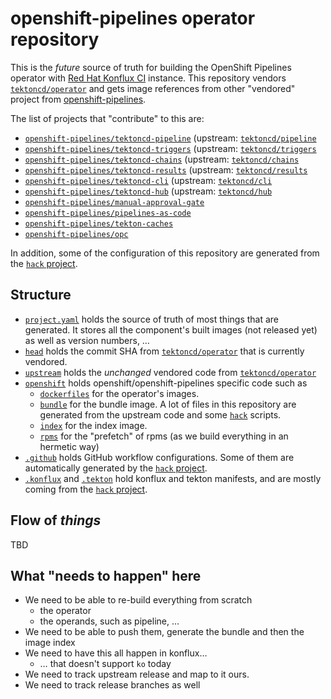 # openshift-pipelines operator repository

This is the *future* source of truth for building the OpenShift Pipelines operator with [Red Hat Konflux CI](https://github.com/konflux-ci/) instance.
This repository vendors [`tektoncd/operator`][tektoncd-operator] and gets image references from other "vendored" project from [openshift-pipelines][osp].

The list of projects that "contribute" to this are:
- [`openshift-pipelines/tektoncd-pipeline`][osp-tektoncd-pipeline] (upstream: [`tektoncd/pipeline`][tektoncd-pipeline]
- [`openshift-pipelines/tektoncd-triggers`][osp-tektoncd-triggers] (upstream: [`tektoncd/triggers`][tektoncd-triggers]
- [`openshift-pipelines/tektoncd-chains`][osp-tektoncd-chains] (upstream: [`tektoncd/chains`][tektoncd-chains]
- [`openshift-pipelines/tektoncd-results`][osp-tektoncd-results] (upstream: [`tektoncd/results`][tektoncd-results]
- [`openshift-pipelines/tektoncd-cli`][osp-tektoncd-cli] (upstream: [`tektoncd/cli`][tektoncd-cli]
- [`openshift-pipelines/tektoncd-hub`][osp-tektoncd-hub] (upstream: [`tektoncd/hub`][tektoncd-hub]
- [`openshift-pipelines/manual-approval-gate`][osp-mag]
- [`openshift-pipelines/pipelines-as-code`][osp-pac]
- [`openshift-pipelines/tekton-caches`][osp-tekton-caches]
- [`openshift-pipelines/opc`][osp-opc]

In addition, some of the configuration of this repository are generated from the [`hack` project][osp-hack].

## Structure

- [`project.yaml`](./project.yaml) holds the source of truth of most things that are generated.
  It stores all the component's built images (not released yet) as well as version numbers, …
- [`head`](./head) holds the commit SHA from [`tektoncd/operator`][tektoncd-operator] that is currently vendored.
- [`upstream`](./upstream) holds the *unchanged* vendored code from [`tektoncd/operator`][tektoncd-operator]
- [`openshift`](./openshift) holds openshift/openshift-pipelines specific code such as
  - [`dockerfiles`](./openshift/dockerfiles) for the operator's images.
  - [`bundle`](./openshift/olm-catalog/bundle) for the bundle image. 
    A lot of files in this repository are generated from the upstream code and some [`hack`](./hack) scripts.
  - [`index`](./openshift/olm-catalog/index) for the index image.
  - [`rpms`](./openshift/rpms) for the "prefetch" of rpms (as we build everything in an hermetic way)
- [`.github`](./.github) holds GitHub workflow configurations. Some of them are automatically generated by the [`hack` project][osp-hack].
- [`.konflux`](./.konflux) and [`.tekton`](./tekton) hold konflux and tekton manifests, and are mostly coming from the [`hack` project][osp-hack].

## Flow of *things*

TBD

## What "needs to happen" here

- We need to be able to re-build everything from scratch
  - the operator
  - the operands, such as pipeline, …
- We need to be able to push them, generate the bundle and then the image index
- We need to have this all happen in konflux…
  - … that doesn't support `ko` today
- We need to track upstream release and map to it ours.
- We need to track release branches as well

[tektoncd-pipeline]: https://github.com/tektoncd/pipeline
[tektoncd-operator]: https://github.com/tektoncd/operator
[tektoncd-triggers]: https://github.com/tektoncd/triggers
[tektoncd-chains]: https://github.com/tektoncd/chains
[tektoncd-results]: https://github.com/tektoncd/results
[tektoncd-cli]: https://github.com/tektoncd/cli
[tektoncd-hub]: https://github.com/tektoncd/hub
[osp]: https://github.com/openshift-pipelines
[osp-hack]: https://github.com/openshift-pipelines/hack
[osp-tektoncd-pipeline]: https://github.com/openshift-pipelines/tektoncd-pipeline
[osp-tektoncd-triggers]: https://github.com/openshift-pipelines/tektoncd-triggers
[osp-tektoncd-chains]: https://github.com/openshift-pipelines/tektoncd-chains
[osp-tektoncd-results]: https://github.com/openshift-pipelines/tektoncd-results
[osp-tektoncd-cli]: https://github.com/openshift-pipelines/tektoncd-cli
[osp-tektoncd-hub]: https://github.com/openshift-pipelines/tektoncd-hub
[osp-mag]: https://github.com/openshift-pipelines/manual-approval-gate
[osp-pac]: https://github.com/openshift-pipelines/pipelines-as-code
[osp-tekton-caches]: https://github.com/openshift-pipelines/tekton-caches
[osp-opc]: https://github.com/openshift-pipelines/opc
